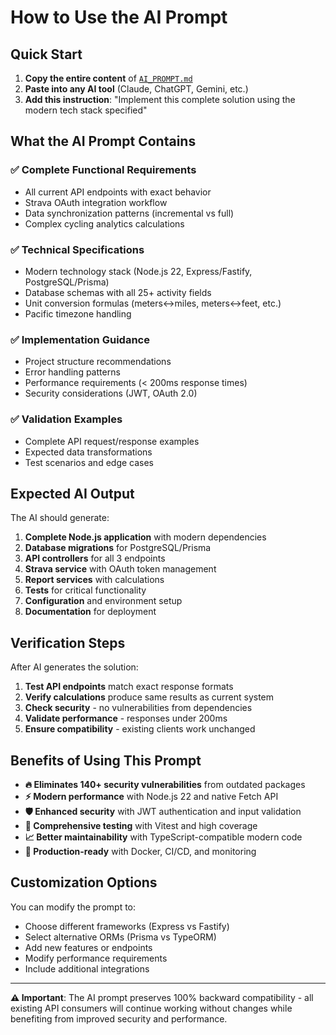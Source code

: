 # How to Use the AI Prompt

## Quick Start

1. **Copy the entire content** of [`AI_PROMPT.md`](./AI_PROMPT.md)
2. **Paste into any AI tool** (Claude, ChatGPT, Gemini, etc.)
3. **Add this instruction**: "Implement this complete solution using the modern tech stack specified"

## What the AI Prompt Contains

### ✅ Complete Functional Requirements
- All current API endpoints with exact behavior
- Strava OAuth integration workflow
- Data synchronization patterns (incremental vs full)
- Complex cycling analytics calculations

### ✅ Technical Specifications
- Modern technology stack (Node.js 22, Express/Fastify, PostgreSQL/Prisma)
- Database schemas with all 25+ activity fields
- Unit conversion formulas (meters↔miles, meters↔feet, etc.)
- Pacific timezone handling

### ✅ Implementation Guidance
- Project structure recommendations
- Error handling patterns
- Performance requirements (< 200ms response times)
- Security considerations (JWT, OAuth 2.0)

### ✅ Validation Examples
- Complete API request/response examples
- Expected data transformations
- Test scenarios and edge cases

## Expected AI Output

The AI should generate:

1. **Complete Node.js application** with modern dependencies
2. **Database migrations** for PostgreSQL/Prisma
3. **API controllers** for all 3 endpoints
4. **Strava service** with OAuth token management
5. **Report services** with calculations
6. **Tests** for critical functionality
7. **Configuration** and environment setup
8. **Documentation** for deployment

## Verification Steps

After AI generates the solution:

1. **Test API endpoints** match exact response formats
2. **Verify calculations** produce same results as current system
3. **Check security** - no vulnerabilities from dependencies
4. **Validate performance** - responses under 200ms
5. **Ensure compatibility** - existing clients work unchanged

## Benefits of Using This Prompt

- **🔥 Eliminates 140+ security vulnerabilities** from outdated packages
- **⚡ Modern performance** with Node.js 22 and native Fetch API
- **🛡️ Enhanced security** with JWT authentication and input validation
- **🧪 Comprehensive testing** with Vitest and high coverage
- **📈 Better maintainability** with TypeScript-compatible modern code
- **🚀 Production-ready** with Docker, CI/CD, and monitoring

## Customization Options

You can modify the prompt to:
- Choose different frameworks (Express vs Fastify)
- Select alternative ORMs (Prisma vs TypeORM)
- Add new features or endpoints
- Modify performance requirements
- Include additional integrations

---

**⚠️ Important**: The AI prompt preserves 100% backward compatibility - all existing API consumers will continue working without changes while benefiting from improved security and performance.